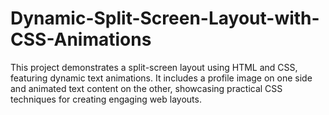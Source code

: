 # Dynamic-Split-Screen-Layout-with-CSS-Animations
This project demonstrates a split-screen layout using HTML and CSS, featuring dynamic text animations. It includes a profile image on one side and animated text content on the other, showcasing practical CSS techniques for creating engaging web layouts.
